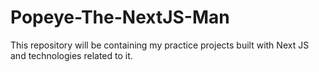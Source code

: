 # Popeye-The-NextJS-Man
This repository will be containing my practice projects built with Next JS and technologies related to it.
